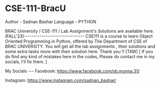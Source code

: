 # CSE-111-BracU
Author - Sadnan Bashar
Language - PYTHON

BRAC University / CSE-111 / Lab Assignment's Solutions are available here. (FALL'23)------------------------------- CSE111 is a course to learn Object Oriented Programming in Python, offered by The Department of CSE of BRAC UNIVERSITY. You will get all the lab assignments , their solutions and some extra tasks more with their solution here. Thank you !! [TAW] [ If you do find any kind of mistakes here in the codes, Please do contact me in my socials, I'll fix them. ]

My Socials ---
Facebook: https://www.facebook.com/sb.munna.31/

Instagram: https://www.instagram.com/sadnan_bashar/
